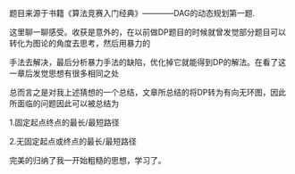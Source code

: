 题目来源于书籍《算法竞赛入门经典》————DAG的动态规划第一题.

这里聊一聊感受。收获是意外的，在以前做DP题目的时候就曾发觉部分题目可以转化为图论的角度去思考，然后用暴力的

手法去解决，最后分析暴力手法的缺陷，优化掉它就能得到DP的解法。在看了这一章后发觉思想有很多相同之处

总而言之是对我上述猜想的一个总结，文章所总结的将DP转为有向无环图，因此所面临的问题因此可以被总结为

1.固定起点终点的最长/最短路径

2.无固定起点或终点的最长/最短路径

完美的归纳了我一开始粗糙的思想，学习了。
